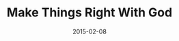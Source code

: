 ---
title: "Make Things Right With God"
speaker: "Barry Gin"
date: "2015-02-08"
sermonUrl: "//35.190.93.184/sermons/20150208_sunday_pastor_barry_gin_make_things_right_with_god.mp3"
---